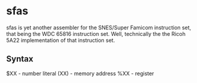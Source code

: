 # sfas

sfas is yet another assembler for the SNES/Super Famicom instruction set, that being the WDC 65816
instruction set. Well, technically the the Ricoh 5A22 implementation of that instruction set.

## Syntax

$XX - number literal
(XX) - memory address
%XX - register
